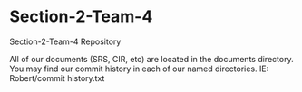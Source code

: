 # Section-2-Team-4
Section-2-Team-4 Repository

All of our documents (SRS, CIR, etc) are located in the documents directory.
You may find our commit history in each of our named directories.  IE: Robert/commit history.txt